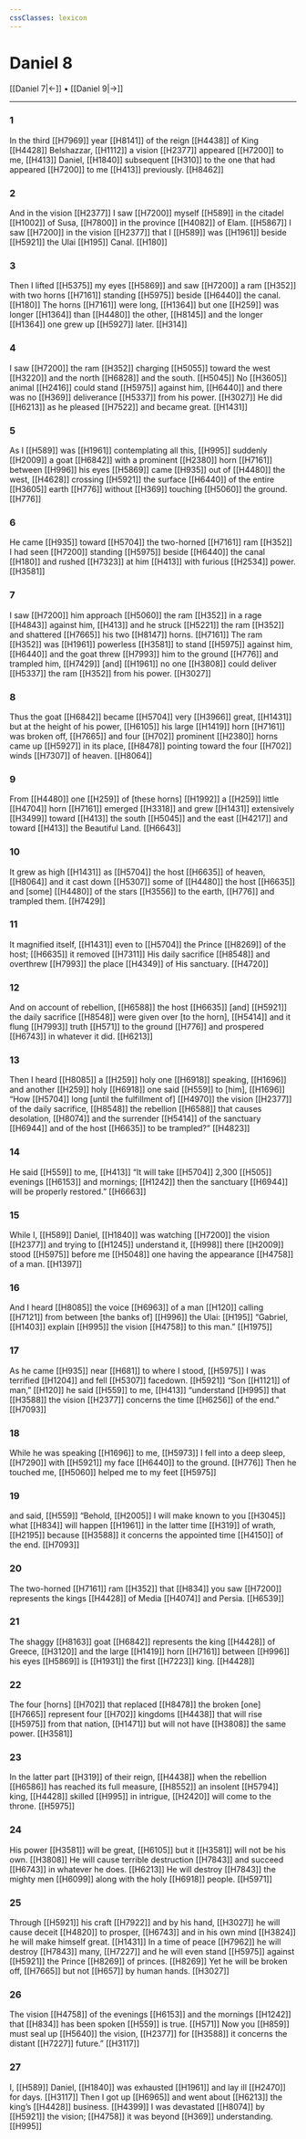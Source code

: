 ```yaml
---
cssClasses: lexicon
---
```


# Daniel 8

[[Daniel 7|←]] • [[Daniel 9|→]]

---

### 1
In the third [[H7969]] year [[H8141]] of the reign [[H4438]] of King [[H4428]] Belshazzar, [[H1112]] a vision [[H2377]] appeared [[H7200]] to me, [[H413]] Daniel, [[H1840]] subsequent [[H310]] to the one that had appeared [[H7200]] to me [[H413]] previously. [[H8462]]

### 2
And in the vision [[H2377]] I saw [[H7200]] myself [[H589]] in the citadel [[H1002]] of Susa, [[H7800]] in the province [[H4082]] of Elam. [[H5867]] I saw [[H7200]] in the vision [[H2377]] that I [[H589]] was [[H1961]] beside [[H5921]] the Ulai [[H195]] Canal. [[H180]]

### 3
Then I lifted [[H5375]] my eyes [[H5869]] and saw [[H7200]] a ram [[H352]] with  two horns [[H7161]] standing [[H5975]] beside [[H6440]] the canal. [[H180]] The horns [[H7161]] were long, [[H1364]] but one [[H259]] was longer [[H1364]] than [[H4480]] the other, [[H8145]] and the longer [[H1364]] one grew up [[H5927]] later. [[H314]]

### 4
I saw [[H7200]] the ram [[H352]] charging [[H5055]] toward the west [[H3220]] and the north [[H6828]] and the south. [[H5045]] No [[H3605]] animal [[H2416]] could stand [[H5975]] against him, [[H6440]] and there was no [[H369]] deliverance [[H5337]] from his power. [[H3027]] He did [[H6213]] as he pleased [[H7522]] and became great. [[H1431]]

### 5
As I [[H589]] was [[H1961]] contemplating all this, [[H995]] suddenly [[H2009]] a goat [[H6842]] with a prominent [[H2380]] horn [[H7161]] between [[H996]] his eyes [[H5869]] came [[H935]] out of [[H4480]] the west, [[H4628]] crossing [[H5921]] the surface [[H6440]] of the entire [[H3605]] earth [[H776]] without [[H369]] touching [[H5060]] the ground. [[H776]]

### 6
He came [[H935]] toward [[H5704]] the two-horned [[H7161]] ram [[H352]] I had seen [[H7200]] standing [[H5975]] beside [[H6440]] the canal [[H180]] and rushed [[H7323]] at him [[H413]] with furious [[H2534]] power. [[H3581]]

### 7
I saw [[H7200]] him approach [[H5060]] the ram [[H352]] in a rage [[H4843]] against him, [[H413]] and he struck [[H5221]] the ram [[H352]] and shattered [[H7665]] his two [[H8147]] horns. [[H7161]] The ram [[H352]] was [[H1961]] powerless [[H3581]] to stand [[H5975]] against him, [[H6440]] and the goat threw [[H7993]] him to the ground [[H776]] and trampled him, [[H7429]] [and] [[H1961]] no one [[H3808]] could deliver [[H5337]] the ram [[H352]] from his power. [[H3027]]

### 8
Thus the goat [[H6842]] became [[H5704]] very [[H3966]] great, [[H1431]] but at the height of his power, [[H6105]] his large [[H1419]] horn [[H7161]] was broken off, [[H7665]] and four [[H702]] prominent [[H2380]] horns came up [[H5927]] in its place, [[H8478]] pointing toward the four [[H702]] winds [[H7307]] of heaven. [[H8064]]

### 9
From [[H4480]] one [[H259]] of [these horns] [[H1992]] a [[H259]] little [[H4704]] horn [[H7161]] emerged [[H3318]] and grew [[H1431]] extensively [[H3499]] toward [[H413]] the south [[H5045]] and the east [[H4217]] and toward [[H413]] the Beautiful Land. [[H6643]]

### 10
It grew as high [[H1431]] as [[H5704]] the host [[H6635]] of heaven, [[H8064]] and it cast down [[H5307]] some of [[H4480]] the host [[H6635]] and [some] [[H4480]] of the stars [[H3556]] to the earth, [[H776]] and trampled them. [[H7429]]

### 11
It magnified itself, [[H1431]] even to [[H5704]] the Prince [[H8269]] of the host; [[H6635]] it removed [[H7311]] His daily sacrifice [[H8548]] and overthrew [[H7993]] the place [[H4349]] of His sanctuary. [[H4720]]

### 12
And on account of rebellion, [[H6588]] the host [[H6635]] [and] [[H5921]] the daily sacrifice [[H8548]] were given over [to the horn], [[H5414]] and it flung [[H7993]] truth [[H571]] to the ground [[H776]] and prospered [[H6743]] in whatever it did. [[H6213]]

### 13
Then I heard [[H8085]] a [[H259]] holy one [[H6918]] speaking, [[H1696]] and another [[H259]] holy [[H6918]] one said [[H559]] to [him], [[H1696]] “How [[H5704]] long [until the fulfillment of] [[H4970]] the vision [[H2377]] of the daily sacrifice, [[H8548]] the rebellion [[H6588]] that causes desolation, [[H8074]] and the surrender [[H5414]] of the sanctuary [[H6944]] and of the host [[H6635]] to be trampled?” [[H4823]]

### 14
He said [[H559]] to me, [[H413]] “It will take [[H5704]] 2,300 [[H505]] evenings [[H6153]] and mornings; [[H1242]] then the sanctuary [[H6944]] will be properly restored.” [[H6663]]

### 15
While I, [[H589]] Daniel, [[H1840]] was watching [[H7200]] the vision [[H2377]] and trying to [[H1245]] understand it, [[H998]] there [[H2009]] stood [[H5975]] before me [[H5048]] one having the appearance [[H4758]] of a man. [[H1397]]

### 16
And I heard [[H8085]] the voice [[H6963]] of a man [[H120]] calling [[H7121]] from between [the banks of] [[H996]] the Ulai: [[H195]] “Gabriel, [[H1403]] explain [[H995]] the vision [[H4758]] to this man.” [[H1975]]

### 17
As he came [[H935]] near [[H681]] to where I stood, [[H5975]] I was terrified [[H1204]] and fell [[H5307]] facedown. [[H5921]] “Son [[H1121]] of man,” [[H120]] he said [[H559]] to me, [[H413]] “understand [[H995]] that [[H3588]] the vision [[H2377]] concerns the time [[H6256]] of the end.” [[H7093]]

### 18
While he was speaking [[H1696]] to me, [[H5973]] I fell into a deep sleep, [[H7290]] with [[H5921]] my face [[H6440]] to the ground. [[H776]] Then he touched me, [[H5060]] helped me to my feet [[H5975]]

### 19
and said, [[H559]] “Behold, [[H2005]] I will make known to you [[H3045]] what [[H834]] will happen [[H1961]] in the latter time [[H319]] of wrath, [[H2195]] because [[H3588]] it concerns the appointed time [[H4150]] of the end. [[H7093]]

### 20
The two-horned [[H7161]] ram [[H352]] that [[H834]] you saw [[H7200]] represents the kings [[H4428]] of Media [[H4074]] and Persia. [[H6539]]

### 21
The shaggy [[H8163]] goat [[H6842]] represents the king [[H4428]] of Greece, [[H3120]] and the large [[H1419]] horn [[H7161]] between [[H996]] his eyes [[H5869]] is [[H1931]] the first [[H7223]] king. [[H4428]]

### 22
The four [horns] [[H702]] that replaced [[H8478]] the broken [one] [[H7665]] represent four [[H702]] kingdoms [[H4438]] that will rise [[H5975]] from that nation, [[H1471]] but will not have [[H3808]] the same power. [[H3581]]

### 23
In the latter part [[H319]] of their reign, [[H4438]] when the rebellion [[H6586]] has reached its full measure, [[H8552]] an insolent [[H5794]] king, [[H4428]] skilled [[H995]] in intrigue, [[H2420]] will come to the throne. [[H5975]]

### 24
His power [[H3581]] will be great, [[H6105]] but it [[H3581]] will not be his own. [[H3808]] He will cause terrible destruction [[H7843]] and succeed [[H6743]] in whatever he does. [[H6213]] He will destroy [[H7843]] the mighty men [[H6099]] along with the holy [[H6918]] people. [[H5971]]

### 25
Through [[H5921]] his craft [[H7922]] and by his hand, [[H3027]] he will cause deceit [[H4820]] to prosper, [[H6743]] and in his own mind [[H3824]] he will make himself great. [[H1431]] In a time of peace [[H7962]] he will destroy [[H7843]] many, [[H7227]] and he will even stand [[H5975]] against [[H5921]] the Prince [[H8269]] of princes. [[H8269]] Yet he will be broken off, [[H7665]] but not [[H657]] by human hands. [[H3027]]

### 26
The vision [[H4758]] of the evenings [[H6153]] and the mornings [[H1242]] that [[H834]] has been spoken [[H559]] is true. [[H571]] Now you [[H859]] must seal up [[H5640]] the vision, [[H2377]] for [[H3588]] it concerns the distant [[H7227]] future.” [[H3117]]

### 27
I, [[H589]] Daniel, [[H1840]] was exhausted [[H1961]] and lay ill [[H2470]] for days. [[H3117]] Then I got up [[H6965]] and went about [[H6213]] the king’s [[H4428]] business. [[H4399]] I was devastated [[H8074]] by [[H5921]] the vision; [[H4758]] it was beyond [[H369]] understanding. [[H995]]


